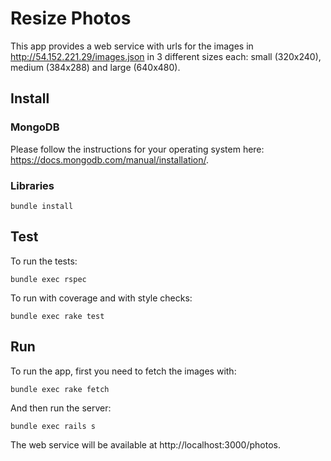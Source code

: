 # Resize Photos

This app provides a web service with urls for the images in http://54.152.221.29/images.json in 3 different sizes each: small (320x240), medium (384x288) and large (640x480).

## Install

### MongoDB

Please follow the instructions for your operating system here: https://docs.mongodb.com/manual/installation/.

### Libraries

```
bundle install
```

## Test

To run the tests:

```
bundle exec rspec
```

To run with coverage and with style checks:

```
bundle exec rake test
```

## Run

To run the app, first you need to fetch the images with:

```
bundle exec rake fetch
```

And then run the server:

```
bundle exec rails s
```

The web service will be available at http://localhost:3000/photos.
